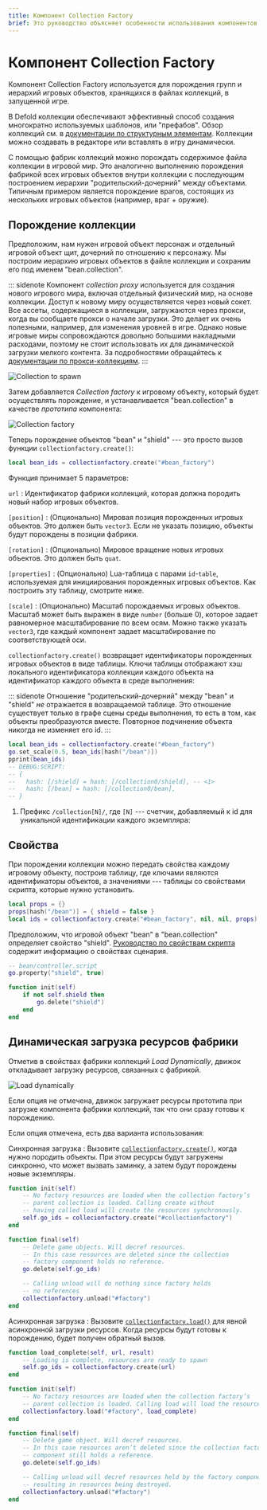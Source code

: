 ```yaml
---
title: Компонент Collection Factory
brief: Это руководство объясняет особенности использования компонентов Collection Factory, предназначенных для порождения иерархий игровых объектов.
---
```


# Компонент Collection Factory

Компонент Collection Factory используется для порождения групп и иерархий игровых объектов, хранящихся в файлах коллекций, в запущенной игре.

В Defold коллекции обеспечивают эффективный способ создания многократно используемых шаблонов, или "префабов". Обзор коллекций см. в [документации по структурным элементам](/manuals/building-blocks#collections). Коллекции можно создавать в редакторе или вставлять в игру динамически.

С помощью фабрик коллекций можно порождать содержимое файла коллекции в игровой мир. Это аналогично выполнению порождения фабрикой всех игровых объектов внутри коллекции с последующим построением иерархии "родительский-дочерний" между объектами. Типичным примером является порождение врагов, состоящих из нескольких игровых объектов (например, враг + оружие).

## Порождение коллекции

Предположим, нам нужен игровой объект персонаж и отдельный игровой объект щит, дочерний по отношению к персонажу. Мы построим иерархию игровых объектов в файле коллекции и сохраним его под именем "bean.collection".

::: sidenote
Компонент *collection proxy* используется для создания нового игрового мира, включая отдельный физический мир, на основе коллекции. Доступ к новому миру осуществляется через новый сокет. Все ассеты, содержащиеся в коллекции, загружаются через прокси, когда вы сообщаете прокси о начале загрузки. Это делает их очень полезными, например, для изменения уровней в игре. Однако новые игровые миры сопровождаются довольно большими накладными расходами, поэтому не стоит использовать их для динамической загрузки мелкого контента. За подробностями обращайтесь к [документации по прокси-коллекциям](/manuals/collection-proxy).
:::

![Collection to spawn](images/collection_factory/collection.png)

Затем добавляется *Collection factory* к игровому объекту, который будет осуществлять порождение, и устанавливается "bean.collection" в качестве *прототипа* компонента:

![Collection factory](images/collection_factory/factory.png)

Теперь порождение объектов "bean" и "shield" --- это просто вызов функции `collectionfactory.create()`:

```lua
local bean_ids = collectionfactory.create("#bean_factory")
```

Функция принимает 5 параметров:

`url`
: Идентификатор фабрики коллекций, которая должна породить новый набор игровых объектов.

`[position]`
: (Опционально) Мировая позиция порожденных игровых объектов. Это должен быть `vector3`. Если не указать позицию, объекты будут порождены в позиции фабрики.

`[rotation]`
: (Опционально) Мировое вращение новых игровых объектов. Это должен быть `quat`.

`[properties]`
: (Опционально) Lua-таблица с парами `id`-`table`, используемая для инициирования порожденных игровых объектов. Как построить эту таблицу, смотрите ниже.

`[scale]`
: (Опционально) Масштаб порождаемых игровых объектов. Масштаб может быть выражен в виде `number` (больше 0), которое задает равномерное масштабирование по всем осям. Можно также указать `vector3`, где каждый компонент задает масштабирование по соответствующей оси.

`collectionfactory.create()` возвращает идентификаторы порожденных игровых объектов в виде таблицы. Ключи таблицы отображают хэш локального идентификатора коллекции каждого объекта на идентификатор каждого объекта в среде выполнения:

::: sidenote
Отношение "родительский-дочерний" между "bean" и "shield" *не* отражается в возвращаемой таблице. Это отношение существует только в графе сцены среды выполнения, то есть в том, как объекты преобразуются вместе. Повторное подчинение объекта никогда не изменяет его id.
:::

```lua
local bean_ids = collectionfactory.create("#bean_factory")
go.set_scale(0.5, bean_ids[hash("/bean")])
pprint(bean_ids)
-- DEBUG:SCRIPT:
-- {
--   hash: [/shield] = hash: [/collection0/shield], -- <1>
--   hash: [/bean] = hash: [/collection0/bean],
-- }
```
1. Префикс `/collection[N]/`, где `[N]` --- счетчик, добавляемый к id для уникальной идентификации каждого экземпляра:

## Свойства

При порождении коллекции можно передать свойства каждому игровому объекту, построив таблицу, где ключами являются идентификаторы объектов, а значениями --- таблицы со свойствами скрипта, которые нужно установить.

```lua
local props = {}
props[hash("/bean")] = { shield = false }
local ids = collectionfactory.create("#bean_factory", nil, nil, props)
```

Предположим, что игровой объект "bean" в "bean.collection" определяет свойство "shield". [Руководство по свойствам скрипта](/manuals/script-properties) содержит информацию о свойствах сценария.

```lua
-- bean/controller.script
go.property("shield", true)

function init(self)
    if not self.shield then
        go.delete("shield")
    end     
end
```

## Динамическая загрузка ресурсов фабрики

Отметив в свойствах фабрики коллекций *Load Dynamically*, движок откладывает загрузку ресурсов, связанных с фабрикой.

![Load dynamically](images/collection_factory/load_dynamically.png)

Если опция не отмечена, движок загружает ресурсы прототипа при загрузке компонента фабрики коллекций, так что они сразу готовы к порождению.

Если опция отмечена, есть два варианта использования:

Синхронная загрузка
: Вызовите [`collectionfactory.create()`](/ref/collectionfactory/#collectionfactory.create:url-[position]-[rotation]-[properties]-[scale]), когда нужно породить объекты. При этом ресурсы будут загружены синхронно, что может вызвать заминку, а затем будут порождены новые экземпляры.

  ```lua
  function init(self)
      -- No factory resources are loaded when the collection factory’s
      -- parent collection is loaded. Calling create without
      -- having called load will create the resources synchronously.
      self.go_ids = collecionfactory.create("#collectionfactory")
  end

  function final(self)
      -- Delete game objects. Will decref resources.
      -- In this case resources are deleted since the collection
      -- factory component holds no reference.
      go.delete(self.go_ids)

      -- Calling unload will do nothing since factory holds
      -- no references
      collectionfactory.unload("#factory")
  end
  ```

Асинхронная загрузка
: Вызовите [`collectionfactory.load()`](/ref/collectionfactory/#collectionfactory.load:[url]-[complete_function]) для явной асинхронной загрузки ресурсов. Когда ресурсы будут готовы к порождению, будет получен обратный вызов.

  ```lua
  function load_complete(self, url, result)
      -- Loading is complete, resources are ready to spawn
      self.go_ids = collectionfactory.create(url)
  end

  function init(self)
      -- No factory resources are loaded when the collection factory’s
      -- parent collection is loaded. Calling load will load the resources.
      collectionfactory.load("#factory", load_complete)
  end

  function final(self)
      -- Delete game object. Will decref resources.
      -- In this case resources aren’t deleted since the collection factory
      -- component still holds a reference.
      go.delete(self.go_ids)

      -- Calling unload will decref resources held by the factory component,
      -- resulting in resources being destroyed.
      collectionfactory.unload("#factory")
  end
  ```
